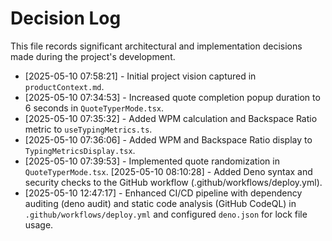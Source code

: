 # Decision Log

This file records significant architectural and implementation decisions made during the project's development.

- [2025-05-10 07:58:21] - Initial project vision captured in `productContext.md`.
- [2025-05-10 07:34:53] - Increased quote completion popup duration to 6 seconds in `QuoteTyperMode.tsx`.
- [2025-05-10 07:35:32] - Added WPM calculation and Backspace Ratio metric to `useTypingMetrics.ts`.
- [2025-05-10 07:36:06] - Added WPM and Backspace Ratio display to `TypingMetricsDisplay.tsx`.
- [2025-05-10 07:39:53] - Implemented quote randomization in `QuoteTyperMode.tsx`.
[2025-05-10 08:10:28] - Added Deno syntax and security checks to the GitHub workflow (.github/workflows/deploy.yml).
- [2025-05-10 12:47:17] - Enhanced CI/CD pipeline with dependency auditing (deno audit) and static code analysis (GitHub CodeQL) in `.github/workflows/deploy.yml` and configured `deno.json` for lock file usage.